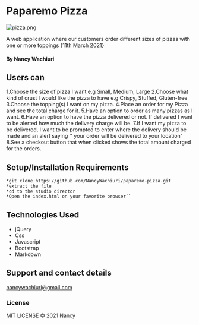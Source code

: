 # Paparemo Pizza

![pizza.png](https://user-images.githubusercontent.com/78595142/110803047-d9be6580-828f-11eb-9ea4-5232a1198683.png)




A web application where our customers order different sizes of pizzas with one or more toppings {11th March 2021}

#### By **Nancy Wachiuri**

## Users can
1.Choose the size of pizza I want e.g Small, Medium, Large
2.Choose what kind of crust I would like the pizza to have e.g Crispy, Stuffed, Gluten-free
3.Choose the topping(s) I want on my pizza.
4.Place an order for my Pizza and see the total charge for it.
5.Have an option to order as many pizzas as I want.
6.Have an option to have the pizza delivered or not.  If delivered I want to be alerted how much the delivery charge will be.
7.If I want my pizza to be delivered, I want to be prompted to enter where the delivery should be made and an alert saying '' your order will be delivered to your location"
8.See a checkout button that when clicked shows the total amount charged for the orders.


## Setup/Installation Requirements

    *git clone https://github.com/NancyWachiuri/paparemo-pizza.git
    *extract the file
    *cd to the studio director
    *Open the index.html on your favorite browser``

## Technologies Used

  * jQuery
  * Css
  * Javascript
  * Bootstrap
  * Markdown
## Support and contact details
nancywachiuri@gmail.com
### License
MIT LICENSE © 2021 Nancy
